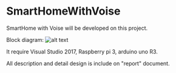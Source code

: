# SmartHomeWithVoise

SmartHome with Voise will be developed on this project. 

Block diagram:
![alt text](https://z3ujpa-ch3302.files.1drv.com/y4mDCoveIP2CELnJ8omg1FsJKd_p9ztpxWtqPYitEIsfFW8iqmE1BP2Eac47jO6A79aURrumxHi6k22uXSjswR7WWErq0rWVaP7D6ME94nolyI4i2tpulxWxRynQBhANdKv6ffZZMuBYYAgtzqWhWAGm5ssirICICJi4T3ZCelYeVNns125x096VoW_4SaQ-U_mvcIzDYVBw6ZGmyqDksBXnw?width=660&height=584&cropmode=none)

It require Visual Studio 2017, Raspberry pi 3, arduino uno R3.

All description and detail design is include on "report" document.
